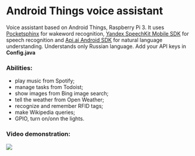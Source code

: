 # Android Things voice assistant

Voice assistant based on Android Things, Raspberry Pi 3. It uses [Pocketsphinx](https://github.com/cmusphinx/pocketsphinx-android) for wakeword recognition, [Yandex SpeechKit Mobile SDK](https://tech.yandex.ru/speechkit/mobilesdk/) for speech recognition and [Api.ai Android SDK](https://github.com/api-ai/apiai-android-client) for natural language understanding. Understands only Russian language. Add your API keys in **Config.java**
### Abilities:
  - play music from Spotify;
  - manage tasks from Todoist;
  - show images from Bing image search;
  - tell the weather from Open Weather;
  - recognize and remember RFID tags;
  - make Wikipedia queries;
  - GPIO, turn on/onn the lights.

### Video demonstration:
<a href="http://www.youtube.com/watch?v=0Jb0Qh_W2WQ" target="_blank"><img src="https://i.ytimg.com/vi_webp/0Jb0Qh_W2WQ/sddefault.webp"></a>
